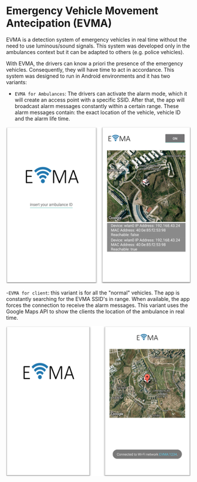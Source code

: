# Emergency Vehicle Movement Antecipation (EVMA)

EVMA is a detection system of emergency vehicles in real time without the need to use luminous/sound signals. This system was developed only in the ambulances context but it can be adapted to others (e.g. police vehicles).

With EVMA, the drivers can know a priori the presence of the emergency vehicles. Consequently, they will have time to act in accordance.
This system was designed to run in Android environments and it has two variants:

 - `EVMA for Ambulances`: The drivers can activate  the alarm mode, which it will create an access point with a specific SSID. After that, the app will broadcast alarm messages constantly within a certain range. These alarm messages contain: the exact location of the vehicle, vehicle ID and the alarm life time. 
 
  ![EVMA](EVMA.png)

 -`EVMA for client`: this variant is for all the "normal" vehicles. The app is constantly searching for the EVMA SSID's in range. When available, the app forces the connection to receive the alarm messages. This variant uses the Google Maps API to show the clients the location of the ambulance in real time.
 
  ![Client](Client.png)
